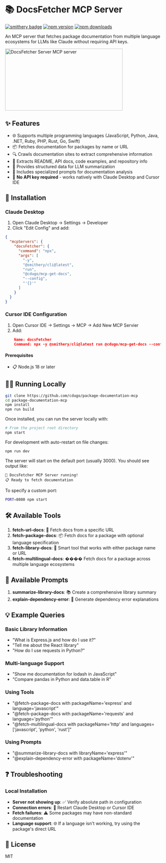 # 📚 DocsFetcher MCP Server

[![smithery badge](https://smithery.ai/badge/@cdugo/mcp-get-docs)](https://smithery.ai/server/@cdugo/mcp-get-docs)
[![npm version](https://img.shields.io/npm/v/@cdugo/docs-fetcher-mcp.svg)](https://www.npmjs.com/package/@cdugo/docs-fetcher-mcp)
[![npm downloads](https://img.shields.io/npm/dm/@cdugo/docs-fetcher-mcp.svg)](https://www.npmjs.com/package/@cdugo/docs-fetcher-mcp)

An MCP server that fetches package documentation from multiple language ecosystems for LLMs like Claude without requiring API keys.

<a href="https://glama.ai/mcp/servers/8yfwtryuc5">
  <img width="380" height="200" src="https://glama.ai/mcp/servers/8yfwtryuc5/badge" alt="DocsFetcher Server MCP server" />
</a>

## ✨ Features

- 🌐 Supports multiple programming languages (JavaScript, Python, Java, .NET, Ruby, PHP, Rust, Go, Swift)
- 📦 Fetches documentation for packages by name or URL
- 🔍 Crawls documentation sites to extract comprehensive information
- 📄 Extracts README, API docs, code examples, and repository info
- 🧠 Provides structured data for LLM summarization
- 💬 Includes specialized prompts for documentation analysis
- 🔑 **No API key required** - works natively with Claude Desktop and Cursor IDE

## 🚀 Installation

### Claude Desktop

1. Open Claude Desktop → Settings → Developer
2. Click "Edit Config" and add:

```json
{
  "mcpServers": {
    "docsFetcher": {
      "command": "npx",
      "args": [
        "-y",
        "@smithery/cli@latest",
        "run",
        "@cdugo/mcp-get-docs",
        "--config",
        "'{}'"
      ]
    }
  }
}
```

### Cursor IDE Configuration

1.  Open Cursor IDE → Settings → MCP -> Add New MCP Servier
2.  Add:

```json
    Name: docsFetcher
    Command: npx -y @smithery/cli@latest run @cdugo/mcp-get-docs --config "{}"
```

#### Prerequisites

- 📋 Node.js 18 or later

## 🏃‍♂️ Running Locally

```bash
git clone https://github.com/cdugo/package-documentation-mcp
cd package-documentation-mcp
npm install
npm run build
```

Once installed, you can run the server locally with:

```bash
# From the project root directory
npm start
```

For development with auto-restart on file changes:

```bash
npm run dev
```

The server will start on the default port (usually 3000). You should see output like:

```
🚀 DocsFetcher MCP Server running!
📋 Ready to fetch documentation
```

To specify a custom port:

```bash
PORT=8080 npm start
```

## 🛠️ Available Tools

1. **fetch-url-docs**: 🔗 Fetch docs from a specific URL
2. **fetch-package-docs**: 📦 Fetch docs for a package with optional language specification
3. **fetch-library-docs**: 🧠 Smart tool that works with either package name or URL
4. **fetch-multilingual-docs**: ���� Fetch docs for a package across multiple language ecosystems

## 📝 Available Prompts

1. **summarize-library-docs**: 📚 Create a comprehensive library summary
2. **explain-dependency-error**: 🐛 Generate dependency error explanations

## 💡 Example Queries

### Basic Library Information

- "What is Express.js and how do I use it?"
- "Tell me about the React library"
- "How do I use requests in Python?"

### Multi-language Support

- "Show me documentation for lodash in JavaScript"
- "Compare pandas in Python and data.table in R"

### Using Tools

- "@fetch-package-docs with packageName='express' and language='javascript'"
- "@fetch-package-docs with packageName='requests' and language='python'"
- "@fetch-multilingual-docs with packageName='http' and languages=['javascript', 'python', 'rust']"

### Using Prompts

- "@summarize-library-docs with libraryName='express'"
- "@explain-dependency-error with packageName='dotenv'"

## ❓ Troubleshooting

### Local Installation

- **Server not showing up**: ✅ Verify absolute path in configuration
- **Connection errors**: 🔄 Restart Claude Desktop or Cursor IDE
- **Fetch failures**: ⚠️ Some packages may have non-standard documentation
- **Language support**: 🌐 If a language isn't working, try using the package's direct URL

## 📄 License

MIT